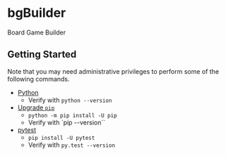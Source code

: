 # bgBuilder
Board Game Builder

## Getting Started
Note that you may need administrative privileges to perform some of the following commands.

- [Python](https://www.python.org/downloads/)
  - Verify with `python --version`
- [Upgrade `pip`](https://pip.pypa.io/en/stable/installing/#upgrading-pip)
  - `python -m pip install -U pip`
  - Verify with `pip --version``
- [pytest](http://docs.pytest.org/en/latest/getting-started.html)
  - `pip install -U pytest`
  - Verify with `py.test --version`
  